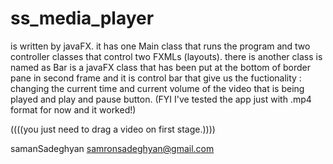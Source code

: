 # ss_media_player

is written by javaFX. it has one Main class that runs the program and two controller classes
that control two FXMLs (layouts). there is another class is named as Bar is a javaFX class that has been put at the
bottom of border pane in second frame and it is control bar that give us the fuctionality : 
changing the current time and current volume of the video that is being played and play and pause button.
(FYI I've tested the app just with .mp4 format for now and it worked!)

((((you just need to drag a video on first stage.))))

samanSadeghyan
samronsadeghyan@gmail.com

